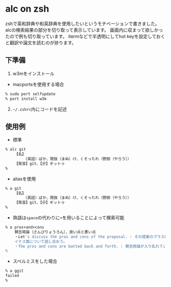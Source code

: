 # alc on zsh

zshで英和辞典や和英辞典を使用したいというモチベーションで書きました。
alcの検索結果の部分を切り取って表示しています。
画面内に収まって欲しかったので例も切り取っています。
itermなどで半透明にしてhot keyを設定しておくと翻訳や論文を読むのが捗ります。

## 下準備

1. w3mをインストール

* macportsを使用する場合

```zsh
% sudo port selfupdate
% port install w3m
```

2. `~/.zshrc`内にコードを記述

## 使用例

* 標準

```zsh
% alc git
    【名】
        〈英話〉ばか、間抜｛まぬ｝け、くそったれ（野郎｛やろう｝）
    【発音】gít、【＠】ギットゥ
%
```

* aliasを使用

```zsh
% a git
    【名】
        〈英話〉ばか、間抜｛まぬ｝け、くそったれ（野郎｛やろう｝）
    【発音】gít、【＠】ギットゥ
%
```

* 熟語は`space`の代わりに`+`を用いることによって検索可能

```zsh
% a pros+and+cons
    賛否両論｛さんぴりょうろん｝、良い点と悪い点
    ・Let's discuss the pros and cons of the proposal. : その提案のプラス面とマ
    イナス面について話し合おう。
    ・The pros and cons are batted back and forth. : 賛否両論が入り乱れている。
%
```

* スペルミスをした場合

```zsh
% a ggit
failed
%
```
